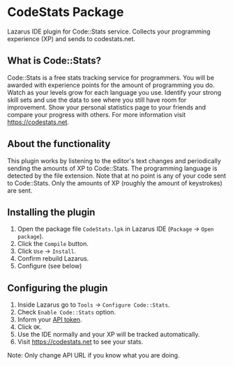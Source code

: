 # CodeStats Package
Lazarus IDE plugin for Code::Stats service. Collects your programming experience (XP) and sends to codestats.net.

What is Code::Stats?
--------------------

Code::Stats is a free stats tracking service for programmers. You will be awarded with experience points for the amount of programming you do. Watch as your levels grow for each language you use. Identify your strong skill sets and use the data to see where you still have room for improvement. Show your personal statistics page to your friends and compare your progress with others. For more information visit https://codestats.net.

About the functionality
-----------------------

This plugin works by listening to the editor's text changes and periodically sending the amounts of XP to Code::Stats. The programming language is detected by the file extension. Note that at no point is any of your code sent to Code::Stats. Only the amounts of XP (roughly the amount of keystrokes) are sent.

Installing the plugin
---------------------

1. Open the package file `CodeStats.lpk` in Lazarus IDE (`Package` → `Open package`).
2. Click the `Compile` button.
3. Click `Use` → `Install`.
4. Confirm rebuild Lazarus.
5. Configure (see below)

Configuring the plugin
----------------------

1. Inside Lazarus go to `Tools` → `Configure Code::Stats`.
2. Check `Enable Code::Stats` option.
3. Inform your [API token](https://codestats.net/my/machines).
4. Click `OK`.
5. Use the IDE normally and your XP will be tracked automatically.
6. Visit https://codestats.net to see your stats.

Note: Only change API URL if you know what you are doing.
